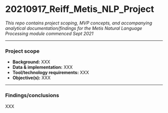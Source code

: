 # 20210917_Reiff_Metis_NLP_Project
_This repo contains project scoping, MVP concepts, and accompanying analytical documentation/findings for the Metis Natural Language Processing module commenced Sept 2021_

---
### **Project scope**
* **Background:** XXX
* **Data & implementation:** XXX
* **Tool/technology requirements:** XXX 
* **Objective(s):** XXX

---
### **Findings/conclusions**
XXX

